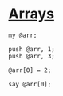 [1]: http://rosettacode.org/wiki/Arrays

# [Arrays][1]

```perl6
my @arr;
 
push @arr, 1;
push @arr, 3;
 
@arr[0] = 2;
 
say @arr[0];
```